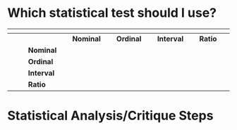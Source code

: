 # Which statistical test should I use?

| <img width="441" height="1"> |  <img width="441" height="1"> | <img width="441" height="1"> | <img width="441" height="1"> | <img width="441" height="1"> | <img width="441" height="1"> |
| --- | --- | --- | --- | --- | --- |
| <img width="441" height="1"> |  | **Nominal**  | **Ordinal** | **Interval** | **Ratio** |
| <img width="441" height="1"> | **Nominal** |  |  |  |  |
| <img width="441" height="1"> | **Ordinal** |  |  |  |  |
| <img width="441" height="1"> | **Interval** |  |  |  |  |
| <img width="441" height="1"> | **Ratio** |  |  |  |  |

# Statistical Analysis/Critique Steps
